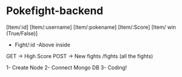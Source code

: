 # Pokefight-backend

[Item/:id]
[Item/:username]
[Item/:pokename]
[Item/:Score]
[Item/ win (True/False)]

- Fight/:id
    -Above inside
    
GET -> High Score
POST -> New fights  /fights (all the fights)


1- Create Node
2- Connect Mongo DB
3- Coding!
